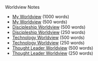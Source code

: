 Worldview Notes

* [My Worldview](Worldview1000)  (1000 words)
* [My Worldview](Worldview)  (500 words)
* [Discipleship Worldview](Disciple500)  (500 words)
* [Discipleship Worldview](Disciple250)  (250 words)
* [Technology Worldview](Tech500)  (500 words)
* [Technology Worldview](Tech250)  (250 words)
* [Thought Leader Worldview](Thought500)  (500 words)
* [Thought Leader Worldview](Thought250)  (250 words)


